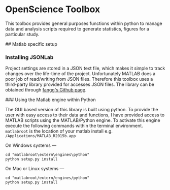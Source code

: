 # OpenScience Toolbox
This toolbox provides general purposes functions within python to manage data and analysis scripts required to generate statistics, figures for a particular study.

## Matlab specific setup

### Installing JSONLab

Project settings are stored in a JSON text file, which makes it simple to track changes over the life-time of the project. Unfortunately MATLAB does a poor job of read/writing from JSON files. Therefore this toolbox uses a third-party library provided for accesses JSON files. The library can be obtained through [fangg's Github page](https://github.com/fangq/jsonlab).

### Using the Matlab engine within Python 

The GUI based version of this library is built using python. To provide the user with easy access to their data and functions, I have provided access to MATLAB scripts using the MATLAB/Python engine. To activate this engine execute the following commands within the terminal environment. `matlabroot` is the location of your matlab install e.g. `/Applications/MATLAB_R2015b.app` 


On Windows systems —

```
cd "matlabroot\extern\engines\python"
python setup.py install
```

On Mac or Linux systems —

```
cd "matlabroot/extern/engines/python"
python setup.py install
```


